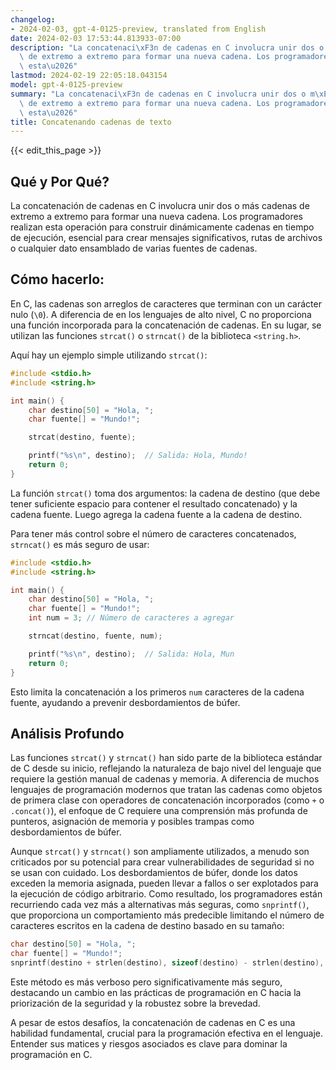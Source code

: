 ```yaml
---
changelog:
- 2024-02-03, gpt-4-0125-preview, translated from English
date: 2024-02-03 17:53:44.813933-07:00
description: "La concatenaci\xF3n de cadenas en C involucra unir dos o m\xE1s cadenas\
  \ de extremo a extremo para formar una nueva cadena. Los programadores realizan\
  \ esta\u2026"
lastmod: 2024-02-19 22:05:18.043154
model: gpt-4-0125-preview
summary: "La concatenaci\xF3n de cadenas en C involucra unir dos o m\xE1s cadenas\
  \ de extremo a extremo para formar una nueva cadena. Los programadores realizan\
  \ esta\u2026"
title: Concatenando cadenas de texto
---
```


{{< edit_this_page >}}

## Qué y Por Qué?

La concatenación de cadenas en C involucra unir dos o más cadenas de extremo a extremo para formar una nueva cadena. Los programadores realizan esta operación para construir dinámicamente cadenas en tiempo de ejecución, esencial para crear mensajes significativos, rutas de archivos o cualquier dato ensamblado de varias fuentes de cadenas.

## Cómo hacerlo:

En C, las cadenas son arreglos de caracteres que terminan con un carácter nulo (`\0`). A diferencia de en los lenguajes de alto nivel, C no proporciona una función incorporada para la concatenación de cadenas. En su lugar, se utilizan las funciones `strcat()` o `strncat()` de la biblioteca `<string.h>`.

Aquí hay un ejemplo simple utilizando `strcat()`:

```c
#include <stdio.h>
#include <string.h>

int main() {
    char destino[50] = "Hola, ";
    char fuente[] = "Mundo!";

    strcat(destino, fuente);

    printf("%s\n", destino);  // Salida: Hola, Mundo!
    return 0;
}
```

La función `strcat()` toma dos argumentos: la cadena de destino (que debe tener suficiente espacio para contener el resultado concatenado) y la cadena fuente. Luego agrega la cadena fuente a la cadena de destino.

Para tener más control sobre el número de caracteres concatenados, `strncat()` es más seguro de usar:

```c
#include <stdio.h>
#include <string.h>

int main() {
    char destino[50] = "Hola, ";
    char fuente[] = "Mundo!";
    int num = 3; // Número de caracteres a agregar

    strncat(destino, fuente, num);

    printf("%s\n", destino);  // Salida: Hola, Mun
    return 0;
}
```

Esto limita la concatenación a los primeros `num` caracteres de la cadena fuente, ayudando a prevenir desbordamientos de búfer.

## Análisis Profundo

Las funciones `strcat()` y `strncat()` han sido parte de la biblioteca estándar de C desde su inicio, reflejando la naturaleza de bajo nivel del lenguaje que requiere la gestión manual de cadenas y memoria. A diferencia de muchos lenguajes de programación modernos que tratan las cadenas como objetos de primera clase con operadores de concatenación incorporados (como `+` o `.concat()`), el enfoque de C requiere una comprensión más profunda de punteros, asignación de memoria y posibles trampas como desbordamientos de búfer.

Aunque `strcat()` y `strncat()` son ampliamente utilizados, a menudo son criticados por su potencial para crear vulnerabilidades de seguridad si no se usan con cuidado. Los desbordamientos de búfer, donde los datos exceden la memoria asignada, pueden llevar a fallos o ser explotados para la ejecución de código arbitrario. Como resultado, los programadores están recurriendo cada vez más a alternativas más seguras, como `snprintf()`, que proporciona un comportamiento más predecible limitando el número de caracteres escritos en la cadena de destino basado en su tamaño:

```c
char destino[50] = "Hola, ";
char fuente[] = "Mundo!";
snprintf(destino + strlen(destino), sizeof(destino) - strlen(destino), "%s", fuente);
```

Este método es más verboso pero significativamente más seguro, destacando un cambio en las prácticas de programación en C hacia la priorización de la seguridad y la robustez sobre la brevedad.

A pesar de estos desafíos, la concatenación de cadenas en C es una habilidad fundamental, crucial para la programación efectiva en el lenguaje. Entender sus matices y riesgos asociados es clave para dominar la programación en C.
